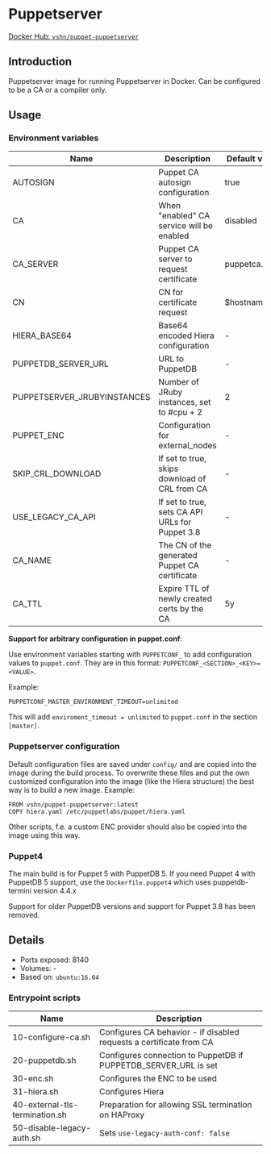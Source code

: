 # Puppetserver

[Docker Hub: `vshn/puppet-puppetserver`](https://hub.docker.com/r/vshn/puppet-puppetserver/)

## Introduction

Puppetserver image for running Puppetserver in Docker. Can be configured to be a CA or
a compiler only.

## Usage

### Environment variables

| Name                        | Description                                     | Default value  |
| ----                        | -----------------------------------------       | -------------- |
| AUTOSIGN                    | Puppet CA autosign configuration                | true           |
| CA                          | When "enabled" CA service will be enabled       | disabled       |
| CA_SERVER                   | Puppet CA server to request certificate         | puppetca.local |
| CN                          | CN for certificate request                      | $hostname      |
| HIERA_BASE64                | Base64 encoded Hiera configuration              | -              |
| PUPPETDB_SERVER_URL         | URL to PuppetDB                                 | -              |
| PUPPETSERVER_JRUBYINSTANCES | Number of JRuby instances, set to #cpu + 2      | 2              |
| PUPPET_ENC                  | Configuration for external_nodes                | -              |
| SKIP_CRL_DOWNLOAD           | If set to true, skips download of CRL from CA   | -              |
| USE_LEGACY_CA_API           | If set to true, sets CA API URLs for Puppet 3.8 | -              |
| CA_NAME                     | The CN of the generated Puppet CA certificate   | -              |
| CA_TTL                      | Expire TTL of newly created certs by the CA     | 5y             |


**Support for arbitrary configuration in puppet.conf**:

Use environment variables starting with `PUPPETCONF_` to add configuration values to `puppet.conf`.
They are in this format: `PUPPETCONF_<SECTION>_<KEY>=<VALUE>`.

Example:

```
PUPPETCONF_MASTER_ENVIRONMENT_TIMEOUT=unlimited
```

This will add `enviroment_timeout = unlimited` to `puppet.conf` in the section `[master]`.

### Puppetserver configuration

Default configuration files are saved under `config/` and are copied into the image
during the build process. To overwrite these files and put the own customized
configuration into the image (like the Hiera structure) the best way is to build
a new image. Example:

```
FROM vshn/puppet-puppetserver:latest
COPY hiera.yaml /etc/puppetlabs/puppet/hiera.yaml
```

Other scripts, f.e. a custom ENC provider should also be copied into the image
using this way.

### Puppet4

The main build is for Puppet 5 with PuppetDB 5. If you need Puppet 4 with PuppetDB 5 support, use the `Dockerfile.puppet4` which uses
puppetdb-termini version 4.4.x

Support for older PuppetDB versions and support for Puppet 3.8 has been removed.  

## Details

* Ports exposed: 8140
* Volumes: -
* Based on: `ubuntu:16.04`

### Entrypoint scripts

| Name                           | Description                                                         |
| ----                           | -----------                                                         |
| 10-configure-ca.sh             | Configures CA behavior - if disabled requests a certificate from CA |
| 20-puppetdb.sh                 | Configures connection to PuppetDB if PUPPETDB_SERVER_URL is set     |
| 30-enc.sh                      | Configures the ENC to be used                                       |
| 31-hiera.sh                    | Configures Hiera                                                    |
| 40-external-tls-termination.sh | Preparation for allowing SSL termination on HAProxy                 |
| 50-disable-legacy-auth.sh      | Sets `use-legacy-auth-conf: false`                                  |
